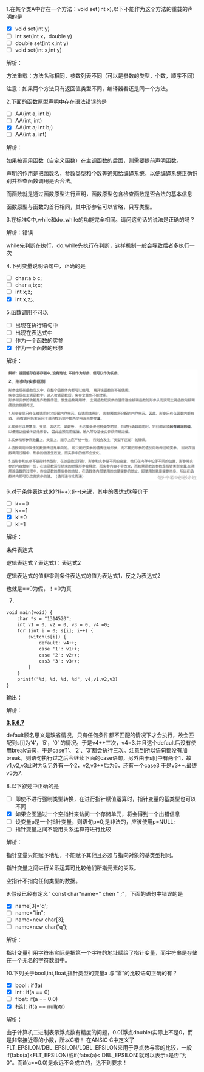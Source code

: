 1.在某个类A中存在一个方法：void set(int x),以下不能作为这个方法的重载的声明的是

- [x] void set(int y)
- [ ] int set(int x，double y)
- [ ] double set(int x,int y)
- [ ] void set(int x,int y)

解析：

方法重载：方法名称相同，参数列表不同（可以是参数的类型，个数，顺序不同）

注意：如果两个方法只有返回值类型不同，编译器看还是同一个方法。

2.下面的函数原型声明中存在语法错误的是

- [ ] AA(int a, int b)
- [ ] AA(int, int)
- [x] AA(int a; int b;)
- [ ] AA(int a, int)

解析：

如果被调用函数（自定义函数）在主调函数的后面，则需要提前声明函数。

声明的作用是把函数名，参数类型和个数等通知给编译系统，以便编译系统正确识别并检查函数调用是否合法。

而函数就是通过函数原型进行声明，函数原型包含检查函数是否合法的基本信息

函数原型与函数的首行相同，其中形参名可以省略，只写类型。

3.在标准C中,while和do_while的功能完全相同。请问这句话的说法是正确的吗？

解析：错误

while先判断在执行，do.while先执行在判断，这样机制一般会导致后者多执行一次

4.下列变量说明语句中，正确的是

- [ ] char:a b c;
- [ ] char a;b;c;
- [ ] int x;z;
- [x] int x,z;、

5.函数调用不可以

- [ ] 出现在执行语句中
- [ ] 出现在表达式中
- [ ] 作为一个函数的实参
- [x] 作为一个函数的形参

解析：

![243827773_1597634111310_29D55567B595C388351976945E71BC8C.png](cfd49d8a57058f0c0d8cd2f2b9120ee0.png)

6.对于条件表达式(k)?(i++):(i--)来说，其中的表达式k等价于

- [ ] k==0
- [ ] k==1
- [x] k!=0
- [ ] k!=1

解析：

条件表达式

逻辑表达式？表达式1：表达式2

逻辑表达式的值非零则条件表达式的值为表达式1，反之为表达式2

也就是==0为假，！=0为真

7.

```c_cpp
void main(void) {
    char *s = "1314520";
    int v1 = 0, v2 = 0, v3 = 0, v4 =0;
    for (int i = 0; s[i]; i++) {
        switch(s[i]) {
            default: v4++;
            case '1': v1++;
            case '2': v2++;
            cas3 '3': v3++;
        }
    }
    printf("%d, %d, %d, %d", v4,v1,v2,v3)
}
```

输出：

解析：

**<u>3,5,6,7</u>**

default顾名思义是缺省情况，只有任何条件都不匹配的情况下才会执行，故会匹配到s[i]为‘4’，‘5’，‘0’ 的情况。于是v4++三次，v4=3.并且这个default后没有使用break语句，于是case‘1’、‘2’、‘3’都会执行三次。注意到所以语句都没有加break，则语句执行过之后会继续下面的case语句，另外由于s[i]中有两个1，故v1,v2,v3此时为5.另外有一个2，v2,v3++后为6，还有一个case3 于是v3++.最终v3为7.

8.以下叙述中正确的是

- [ ] 即使不进行强制类型转换，在进行指针赋值运算时，指针变量的基类型也可以不同
- [x] 如果企图通过一个空指针来访问一个存储单元，将会得到一个出错信息
- [ ] 设变量p是一个指针变量，则语句p=0;是非法的，应该使用p=NULL;
- [ ] 指针变量之间不能用关系运算符进行比较

解析：

指针变量只能赋予地址，不能赋予其他且必须与指向对象的基类型相同。

指针变量之间进行关系运算可比较他们所指元素的关系。

空指针不指向任何类型的数据。

9.假设已经有定义“ const char*name=" chen " ;”，下面的语句中错误的是

- [x] name[3]='q';
- [ ] name="lin";
- [ ] name=new char[3];
- [ ] name=new char('q');

解析：

指针变量引用字符串实际是把第一个字符的地址赋给了指针变量，而字符串是存储在一个无名的字符数组中。

10.下列关于bool,int,float,指针类型的变量a 与“零”的比较语句正确的有？

- [x] bool : if(!a)
- [x] int : if(a == 0)
- [ ] float: if(a == 0.0)
- [x] 指针: if(a == nullptr)

解析：

由于计算机二进制表示浮点数有精度的问题，0.0(浮点double)实际上不是0，而是非常接近零的小数，所以C错！
在ANSIC C中定义了FLT_EPSILON/DBL_EPSILON/LDBL_EPSILON来用于浮点数与零的比较，一般if(fabs(a)<FLT_EPSILON)或if(fabs(a)< DBL_EPSILON)就可以表示a是否“为0”。而if(a==0.0)是永远不会成立的，达不到要求！
